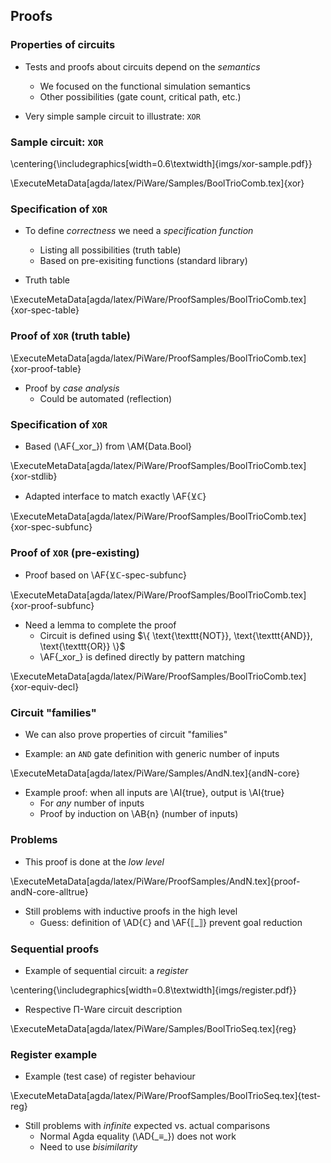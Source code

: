 Proofs
------

### Properties of circuits ###

  * Tests and proofs about circuits depend on the _semantics_
      + We focused on the functional simulation semantics
      + Other possibilities (gate count, critical path, etc.)

  * Very simple sample circuit to illustrate: `XOR`

### Sample circuit: `XOR` ###

  \centering{\includegraphics[width=0.6\textwidth]{imgs/xor-sample.pdf}}

  \ExecuteMetaData[agda/latex/PiWare/Samples/BoolTrioComb.tex]{xor}

### Specification of `XOR` ###

  * To define _correctness_ we need a _specification function_
      + Listing all possibilities (truth table)
      + Based on pre-exisiting functions (standard library)

  * Truth table

  \ExecuteMetaData[agda/latex/PiWare/ProofSamples/BoolTrioComb.tex]{xor-spec-table}

### Proof of `XOR` (truth table) ###

  \ExecuteMetaData[agda/latex/PiWare/ProofSamples/BoolTrioComb.tex]{xor-proof-table}

  * Proof by _case analysis_
      + Could be automated (reflection)

### Specification of `XOR` ###

  * Based (\AF{\_xor\_}) from \AM{Data.Bool}

  \ExecuteMetaData[agda/latex/PiWare/ProofSamples/BoolTrioComb.tex]{xor-stdlib}

  * Adapted interface to match exactly \AF{⊻ℂ}

  \ExecuteMetaData[agda/latex/PiWare/ProofSamples/BoolTrioComb.tex]{xor-spec-subfunc}

### Proof of `XOR` (pre-existing) ###

  * Proof based on \AF{⊻ℂ-spec-subfunc}

  \ExecuteMetaData[agda/latex/PiWare/ProofSamples/BoolTrioComb.tex]{xor-proof-subfunc}

  * Need a lemma to complete the proof
      + Circuit is defined using $\{ \text{\texttt{NOT}}, \text{\texttt{AND}}, \text{\texttt{OR}} \}$
      + \AF{\_xor\_} is defined directly by pattern matching

  \ExecuteMetaData[agda/latex/PiWare/ProofSamples/BoolTrioComb.tex]{xor-equiv-decl}

### Circuit "families" ###

  * We can also prove properties of circuit "families"

  * Example: an `AND` gate definition with generic number of inputs

  \ExecuteMetaData[agda/latex/PiWare/Samples/AndN.tex]{andN-core}

  * Example proof: when all inputs are \AI{true}, output is \AI{true}
      + For _any_ number of inputs
      + Proof by induction on \AB{n} (number of inputs)

### Problems ###

  * This proof is done at the _low level_

  \ExecuteMetaData[agda/latex/PiWare/ProofSamples/AndN.tex]{proof-andN-core-alltrue}

  * Still problems with inductive proofs in the high level
      + Guess: definition of \AD{ℂ} and \AF{⟦\_⟧} prevent goal reduction

### Sequential proofs ###

  * Example of sequential circuit: a _register_

  \centering{\includegraphics[width=0.8\textwidth]{imgs/register.pdf}}

  * Respective Π-Ware circuit description

  \ExecuteMetaData[agda/latex/PiWare/Samples/BoolTrioSeq.tex]{reg}

### Register example ###

  * Example (test case) of register behaviour

  \ExecuteMetaData[agda/latex/PiWare/ProofSamples/BoolTrioSeq.tex]{test-reg}

  * Still problems with _infinite_ expected vs. actual comparisons
      + Normal Agda equality (\AD{\_≡\_}) does not work
      + Need to use _bisimilarity_

